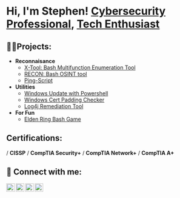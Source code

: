 <h1>Hi, I'm Stephen! <a href="https://www.linkedin.com/in/stephen-danzey/">Cybersecurity Professional</a>, <a href="https://danzeysolutions.com">Tech Enthusiast</a></h1>

<h2>👨‍💻Projects:</h2>

- <b>Reconnaisance</b>
  - [X-Tool: Bash Multifunction Enumeration Tool](https://github.com/OtisSymbos/X-Tool])
  - [RECON: Bash OSINT tool](https://github.com/OtisSymbos/RECON])
  - [Ping-Script](https://github.com/OtisSymbos/Ping-Script])
- <b>Utilities</b>
  - [Windows Update with Powershell](https://github.com/OtisSymbos/WindowsUpdate-Powershell])
  - [Windows Cert Padding Checker](https://github.com/OtisSymbos/CVE-2013-3900-WinTrustVerify)
  - [Log4j Remediation Tool](https://github.com/OtisSymbos/CVE-2021-44228-Log4Shell-])
- <b>For Fun</b>
  - [Elden Ring Bash Game](https://github.com/OtisSymbos/eldenring])

 <h2>Certifications:</h2>
   / <b>CISSP</b>
   / <b>CompTIA Security+</b>
   / <b>CompTIA Network+</b>
   / <b>CompTIA A+</b>


<h2> 🤳 Connect with me:</h2>

[<img align="left" alt="JoshMadakor | YouTube" width="22px" src="https://cdn.jsdelivr.net/npm/simple-icons@v3/icons/youtube.svg" />][youtube]
[<img align="left" alt="JoshMadakor | Twitter" width="22px" src="https://cdn.jsdelivr.net/npm/simple-icons@v3/icons/twitter.svg" />][twitter]
[<img align="left" alt="JoshMadakor | LinkedIn" width="22px" src="https://cdn.jsdelivr.net/npm/simple-icons@v3/icons/linkedin.svg" />][linkedin]
[<img align="left" alt="JoshMadakor | Instagram" width="22px" src="https://cdn.jsdelivr.net/npm/simple-icons@v3/icons/instagram.svg" />][instagram]

[twitter]: https://twitter.com/
[youtube]: https://www.youtube.com/c/
[instagram]: https://www.instagram.com/miller_guy_life/
[linkedin]: https://linkedin.com/in/stephen-danzey

<!--
**joshmadakor1/joshmadakor1** is a ✨ _special_ ✨ repository because its `README.md` (this file) appears on your GitHub profile.

Here are some ideas to get you started:

- 🔭 I’m currently working on ...
- 🌱 I’m currently learning ...
- 👯 I’m looking to collaborate on ...
- 🤔 I’m looking for help with ...
- 💬 Ask me about ...
- 📫 How to reach me: ...
- 😄 Pronouns: ...
- ⚡ Fun fact: ...
-->
